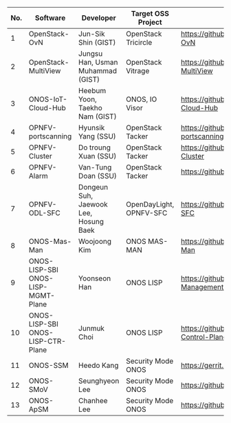 No. | Software | Developer | Target OSS Project | Github Repository | 
----|----------|-----------|--------------------|-------------------|
1| OpenStack-OvN | Jun-Sik Shin (GIST) | OpenStack Tricircle | https://github.com/K-OpenNet/OpenStack-OvN |
2| OpenStack-MultiView | Jungsu Han, Usman Muhammad (GIST) | OpenStack Vitrage | https://github.com/K-OpenNet/OpenStack-MultiView |
3| ONOS-IoT-Cloud-Hub | Heebum Yoon, Taekho Nam (GIST) | ONOS, IO Visor | https://github.com/K-OpenNet/ONOS-IoT-Cloud-Hub |
4| OPNFV-portscanning | Hyunsik Yang (SSU) | OpenStack Tacker | https://github.com/K-OpenNet/OPNFV-portscanning |
5| OPNFV-Cluster | Do troung Xuan (SSU) | OpenStack Tacker | https://github.com/K-OpenNet/OPNFV-Cluster |
6| OPNFV-Alarm | Van-Tung Doan (SSU) | OpenStack Tacker | https://github.com/K-OpenNet/OPNFV-Alarm |
7| OPNFV-ODL-SFC | Dongeun Suh, Jaewook Lee, Hosung Baek | OpenDayLight, OPNFV-SFC | https://github.com/K-OpenNet/OPNFV-ODL-SFC |
8| ONOS-Mas-Man | Woojoong Kim | ONOS MAS-MAN | https://github.com/K-OpenNet/ONOS-MAS-Man |
9| ONOS-LISP-SBI ONOS-LISP-MGMT-Plane | Yoonseon Han| ONOS LISP | https://github.com/K-OpenNet/ONOS-LISP-Management-Plane |
10| ONOS-LISP-SBI ONOS-LISP-CTR-Plane | Junmuk Choi | ONOS LISP | https://github.com/K-OpenNet/ONOS-LISP-Control-Plane |
11| ONOS-SSM | Heedo Kang | Security Mode ONOS | https://gerrit.onosproject.org/#/q/Heedo+Kang |
12| ONOS-SMoV | Seunghyeon Lee | Security Mode ONOS | https://github.com/K-OpenNet/ONOS-SMoV |
13| ONOS-ApSM | Chanhee Lee | Security Mode ONOS | https://github.com/K-OpenNet/ONOS-ApSM |
